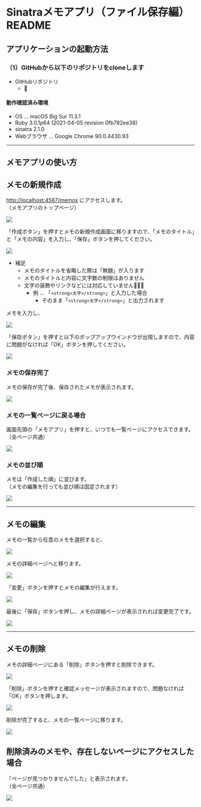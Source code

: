 # Sinatraメモアプリ（ファイル保存編） README

## アプリケーションの起動方法

### （1）GitHubから以下のリポジトリをcloneします

- GitHubリポジトリ
  - 🔗 

#### 動作確認済み環境

- OS … macOS Big Sur 11.3.1
- Ruby 3.0.1p64 (2021-04-05 revision 0fb782ee38)
- sinatra 2.1.0
- Webブラウザ … Google Chrome 90.0.4430.93

---

## メモアプリの使い方

## メモの新規作成

<http://localhost:4567/memos> にアクセスします。  
（メモアプリのトップページ）

![](https://i.gyazo.com/94fd5fd0c43e47b5d069fa124e9d5a72.png)

「作成ボタン」を押すとメモの新規作成画面に移りますので、「メモのタイトル」と「メモの内容」を入力し、「保存」ボタンを押してください。

![](https://i.gyazo.com/eb91af5c0c54f10fcd1618d90cdcc882.png)

- 補足
  - メモのタイトルを省略した際は「無題」が入ります
  - メモのタイトルと内容に文字数の制限はありません
  - 文字の装飾やリンクなどには対応していません🙇🏻‍♂️
    - 例 … 「`<strong>太字</strong>`」と入力した場合
      - そのまま「`<strong>太字</strong>`」と出力されます

メモを入力し、

![](https://i.gyazo.com/a189b8dc10939cff8008abccea74dac9.png)

「保存ボタン」を押すと以下のポップアップウインドウが出現しますので、内容に問題がなければ「OK」ボタンを押してください。

![](https://i.gyazo.com/cc82142c2dbfa09156670deeebcd79af.png)

### メモの保存完了

メモの保存が完了後、保存されたメモが表示されます。

![](https://i.gyazo.com/29c2555f0a70e56d82ed6d13e564141a.png)

### メモの一覧ページに戻る場合

画面先頭の「メモアプリ」を押すと、いつでも一覧ページにアクセスできます。  
（全ページ共通）

![](https://i.gyazo.com/c1ae485d84528f31369322577ebccf61.png)

### メモの並び順

メモは「作成した順」に並びます。  
（メモの編集を行っても並び順は固定されます）

![](https://i.gyazo.com/9c6162c249a728758d0cfd77fec2e796.png)

---

## メモの編集

メモの一覧から任意のメモを選択すると、

![](https://i.gyazo.com/fec9cc96c4787fefac56f27374b5120e.png)

メモの詳細ページへと移ります。

![](https://i.gyazo.com/83ed8683c1a8fa8f119c928a69e12a2e.png)

「変更」ボタンを押すとメモの編集が行えます。

![](https://i.gyazo.com/e1bc94f5762855e0fa97a9ca413d7c90.png)

最後に「保存」ボタンを押し、メモの詳細ページが表示されれば変更完了です。

![](https://i.gyazo.com/cd114941a51890ae3371d50e7d59d28c.png)

---

## メモの削除

メモの詳細ページにある「削除」ボタンを押すと削除できます。

![](https://i.gyazo.com/8e6cb669f2c2710ea673e2c00ba256e4.png)

「削除」ボタンを押すと確認メッセージが表示されますので、問題なければ「OK」ボタンを押します。

![](https://i.gyazo.com/16915b3f3818d2c98b678f2a8fcc4e52.png)

削除が完了すると、メモの一覧ページに移ります。

![](https://i.gyazo.com/e13792de3d7a73787683b776659e801d.png)

## 削除済みのメモや、存在しないページにアクセスした場合

「ページが見つかりませんでした」と表示されます。  
（全ページ共通）

![](https://i.gyazo.com/54da41ed5a505f130dbcde81f2cf02cf.png)

